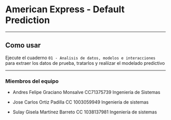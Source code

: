 # American Express - Default Prediction
-----------------------------

## Como usar
Ejecute el cuaderno `01 - Analisis de datos, modelos e interacciones` para extraer los datos de prueba, tratarlos y realiizar el modelado predictivo

-------------
### Miembros del equipo

- Andres Felipe Graciano Monsalve CC71375739 Ingeniería de Sistemas

- Jose Carlos Ortiz Padilla CC 1003059949 Ingeniería de sistemas

- Sulay Gisela Martínez Barreto CC 1038137981 Ingeniería de sistemas
